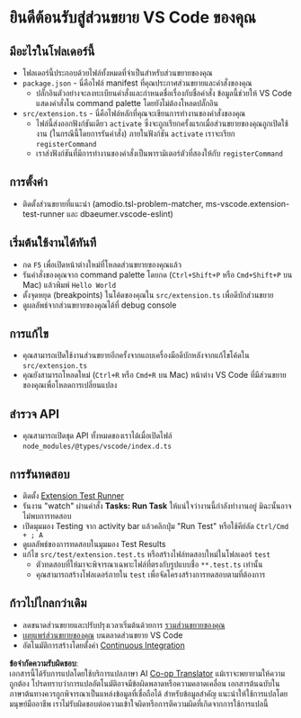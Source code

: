 <!--
CO_OP_TRANSLATOR_METADATA:
{
  "original_hash": "62b2632720dd39ef391d6b60b9b4bfb8",
  "translation_date": "2025-05-09T05:08:02+00:00",
  "source_file": "code/07.Lab/01/Apple/phi3ext/vsc-extension-quickstart.md",
  "language_code": "th"
}
-->
# ยินดีต้อนรับสู่ส่วนขยาย VS Code ของคุณ

## มีอะไรในโฟลเดอร์นี้

* โฟลเดอร์นี้ประกอบด้วยไฟล์ทั้งหมดที่จำเป็นสำหรับส่วนขยายของคุณ
* `package.json` - นี่คือไฟล์ manifest ที่คุณประกาศส่วนขยายและคำสั่งของคุณ
  * ปลั๊กอินตัวอย่างจะลงทะเบียนคำสั่งและกำหนดชื่อเรื่องกับชื่อคำสั่ง ข้อมูลนี้ช่วยให้ VS Code แสดงคำสั่งใน command palette โดยยังไม่ต้องโหลดปลั๊กอิน
* `src/extension.ts` - นี่คือไฟล์หลักที่คุณจะเขียนการทำงานของคำสั่งของคุณ
  * ไฟล์นี้ส่งออกฟังก์ชันเดียว `activate` ซึ่งจะถูกเรียกครั้งแรกเมื่อส่วนขยายของคุณถูกเปิดใช้งาน (ในกรณีนี้โดยการรันคำสั่ง) ภายในฟังก์ชัน `activate` เราจะเรียก `registerCommand`
  * เราส่งฟังก์ชันที่มีการทำงานของคำสั่งเป็นพารามิเตอร์ตัวที่สองให้กับ `registerCommand`

## การตั้งค่า

* ติดตั้งส่วนขยายที่แนะนำ (amodio.tsl-problem-matcher, ms-vscode.extension-test-runner และ dbaeumer.vscode-eslint)


## เริ่มต้นใช้งานได้ทันที

* กด `F5` เพื่อเปิดหน้าต่างใหม่ที่โหลดส่วนขยายของคุณแล้ว
* รันคำสั่งของคุณจาก command palette โดยกด (`Ctrl+Shift+P` หรือ `Cmd+Shift+P` บน Mac) แล้วพิมพ์ `Hello World`
* ตั้งจุดหยุด (breakpoints) ในโค้ดของคุณใน `src/extension.ts` เพื่อดีบักส่วนขยาย
* ดูผลลัพธ์จากส่วนขยายของคุณได้ที่ debug console

## การแก้ไข

* คุณสามารถเปิดใช้งานส่วนขยายอีกครั้งจากแถบเครื่องมือดีบักหลังจากแก้ไขโค้ดใน `src/extension.ts`
* คุณยังสามารถโหลดใหม่ (`Ctrl+R` หรือ `Cmd+R` บน Mac) หน้าต่าง VS Code ที่มีส่วนขยายของคุณเพื่อโหลดการเปลี่ยนแปลง

## สำรวจ API

* คุณสามารถเปิดชุด API ทั้งหมดของเราได้เมื่อเปิดไฟล์ `node_modules/@types/vscode/index.d.ts`

## การรันทดสอบ

* ติดตั้ง [Extension Test Runner](https://marketplace.visualstudio.com/items?itemName=ms-vscode.extension-test-runner)
* รันงาน "watch" ผ่านคำสั่ง **Tasks: Run Task** ให้แน่ใจว่างานนี้กำลังทำงานอยู่ มิฉะนั้นอาจไม่พบการทดสอบ
* เปิดมุมมอง Testing จาก activity bar แล้วคลิกปุ่ม "Run Test" หรือใช้คีย์ลัด `Ctrl/Cmd + ; A`
* ดูผลลัพธ์ของการทดสอบในมุมมอง Test Results
* แก้ไข `src/test/extension.test.ts` หรือสร้างไฟล์ทดสอบใหม่ในโฟลเดอร์ `test`
  * ตัวทดสอบที่ให้มาจะพิจารณาเฉพาะไฟล์ที่ตรงกับรูปแบบชื่อ `**.test.ts` เท่านั้น
  * คุณสามารถสร้างโฟลเดอร์ภายใน `test` เพื่อจัดโครงสร้างการทดสอบตามที่ต้องการ

## ก้าวไปไกลกว่าเดิม

* ลดขนาดส่วนขยายและปรับปรุงเวลาเริ่มต้นด้วยการ [รวมส่วนขยายของคุณ](https://code.visualstudio.com/api/working-with-extensions/bundling-extension)
* [เผยแพร่ส่วนขยายของคุณ](https://code.visualstudio.com/api/working-with-extensions/publishing-extension) บนตลาดส่วนขยาย VS Code
* อัตโนมัติการสร้างโดยตั้งค่า [Continuous Integration](https://code.visualstudio.com/api/working-with-extensions/continuous-integration)

**ข้อจำกัดความรับผิดชอบ**:  
เอกสารนี้ได้รับการแปลโดยใช้บริการแปลภาษา AI [Co-op Translator](https://github.com/Azure/co-op-translator) แม้เราจะพยายามให้ความถูกต้อง โปรดทราบว่าการแปลอัตโนมัติอาจมีข้อผิดพลาดหรือความคลาดเคลื่อน เอกสารต้นฉบับในภาษาต้นทางควรถูกพิจารณาเป็นแหล่งข้อมูลที่เชื่อถือได้ สำหรับข้อมูลสำคัญ แนะนำให้ใช้การแปลโดยมนุษย์มืออาชีพ เราไม่รับผิดชอบต่อความเข้าใจผิดหรือการตีความผิดที่เกิดจากการใช้การแปลนี้